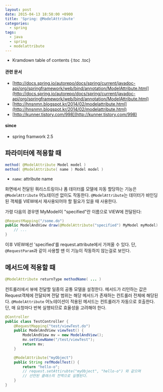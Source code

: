 ```yaml
---
layout: post
date: 2015-04-13 18:58:00 +0900
title: 'Spring: @ModelAttribute'
categories:
  - spring
tags:
  - java
  - spring
  - modelattribute
---
```


* Kramdown table of contents
{:toc .toc}

#### 관련 문서

- [http://docs.spring.io/autorepo/docs/spring/current/javadoc-api/org/springframework/web/bind/annotation/ModelAttribute.html](http://docs.spring.io/autorepo/docs/spring/current/javadoc-api/org/springframework/web/bind/annotation/ModelAttribute.html)
- [http://hnsnmn.blogspot.kr/2014/02/modelattribute.html](http://hnsnmn.blogspot.kr/2014/02/modelattribute.html)
- [http://kunner.tistory.com/998](http://kunner.tistory.com/998)

#### since

- spring framwork 2.5


## 파라미터에 적용할 때

```java
method( @ModelAttribute Model model )
method( @ModelAttribute( name ) Model model )
```

- `name`: attribute name

화면에서 전달된 쿼리스트링이나 폼 데이터를 모델에 자동 할당하는 기능은 `@ModelAttribute` 어노테이션 없이도 작동한다. `@ModelAttribute`는 데이터가 바인딩된 객체를 VIEW에서 재사용되어야 할 필요가 있을 때 사용한다.

가령 다음의 경우엔 MyModel이 "specified"란 이름으로 VIEW에 전달된다:

```java
@RequestMapping("/some.do")
public ModelAndView draw(@ModelAttribute("specified") MyModel myModel) {
    // ...
}
```

이후 VIEW에선 'specified'를 request.attribute에서 가져올 수 있다. 단, `@RequestParam`과 같이 사용할 땐 이 기능이 작동하지 않는걸로 보인다.

## 메서드에 적용할 때

```java
@ModelAttribute returnType methodName( ... )
```

컨트롤러에서 뷰에 전달할 일종의 공통 모델을 설정한다. 메서드가 리턴하는 값은 Request객체에 전달되며 전달 범위는 해당 메서드가 존재하는 컨트롤러 전체에 해당된다. `@ModelAttribute` 어노테이션이 적용된 메서드는 컨트롤러가 자동으로 호출한다. 단, 매 요청마다 반복 실행되므로 효율성을 고려해야 한다.

```java
@Controller
public class TestController {
    @RequestMapping("test/viewTest.do")
    public ModelAndView viewTest() {
        ModelAndView mv = new ModelAndView();
        mv.setViewName("/test/viewTest");
        return mv;
    }

    @ModelAttribute("myObject")
    public String refModelTest() {
        return "hello-o";
        // request.setAttirubte("myObject", "hello-o") 와 같으며
        // 선언된 클래스의 전역으로 실행된다.
    }
}
```
